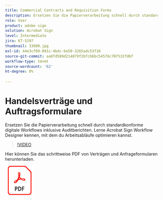 ```yaml
---
title: Commercial Contracts and Requisition Forms
description: Ersetzen Sie die Papierverarbeitung schnell durch standardkonforme digitale Workflows mit Prüfberichten
role: User
product: adobe sign
solution: Acrobat Sign
level: Intermediate
jira: KT-5297
thumbnail: 33980.jpg
exl-id: 44e3cf09-891c-4bdc-be58-3265adc53f10
source-git-commit: aa8fd589d214879f2bfcb6bc54576c707532fd6f
workflow-type: tm+mt
source-wordcount: '62'
ht-degree: 0%

---
```


# Handelsverträge und Auftragsformulare

Ersetzen Sie die Papierverarbeitung schnell durch standardkonforme digitale Workflows inklusive Auditberichten. Lerne Acrobat Sign Workflow Designer kennen, mit dem du Arbeitsabläufe optimieren kannst.

>[!VIDEO](https://video.tv.adobe.com/v/33980?quality=12&learn=on&hidetitle=true)

Hier können Sie das schrittweise PDF von Verträgen und Anfrageformularen herunterladen.

[![PDF-Rezept herunterladen](../assets/acrobat_PDF_96.png)](../assets/adobe-sign_set_up_a_workflow_use_case.pdf)
